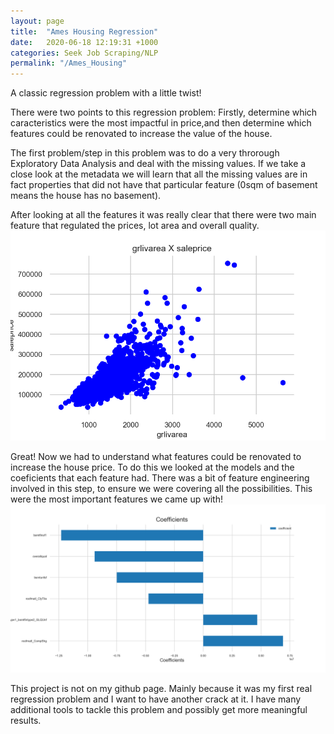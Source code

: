 ```yaml
---
layout: page
title:  "Ames Housing Regression"
date:   2020-06-18 12:19:31 +1000
categories: Seek Job Scraping/NLP
permalink: "/Ames_Housing"
---
```


A classic regression problem with a little twist!

There were two points to this regression problem: 
Firstly, determine which caracteristics were the most impactful in price,and then determine which features could be renovated to increase the value of the house.

The first problem/step in this problem was to do a very throrough Exploratory Data Analysis and deal with the missing values. If we take a close look at the metadata we will learn that all the missing values are in fact properties that did not have that particular feature (0sqm of basement means the house has no basement).

After looking at all the features it was really clear that there were two main feature that regulated the prices, lot area and overall quality.
![grlivareaxsaleprice](./assets/ames_1/scatter-grlivarea-saleprice.png)

Great! Now we had to understand what features could be renovated to increase the house price. To do this we looked at the models and the coeficients that each feature had. There was a bit of feature engineering involved in this step, to ensure we were covering all the possibilities.
This were the most important features we came up with!
![coeficinets reno](./assets/ames_1/Coefficients_Reno.png)

This project is not on my github page. Mainly because it was my first real regression problem and I want to have another crack at it. I have many additional tools to tackle this problem and possibly get more meaningful results.


